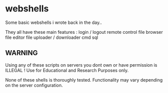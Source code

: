 # webshells
Some basic webshells i wrote back in the day..

They all have these main features : 
login / logout
remote control
file browser
file editor
file uploader / downloader
cmd
sql

## WARNING
Using any of these scripts on servers you dont own or have permission 
is ILLEGAL ! 
Use for Educational and Research Purposes only.

None of these shells is thoroughly tested.
Functionality may vary depending on the server configuration.
